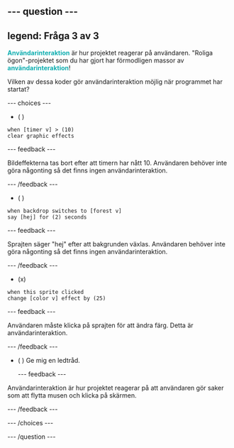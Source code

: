 --- question ---
---
legend: Fråga 3 av 3
---

<span style="color: #0faeb0">**Användarinteraktion**</span> är hur projektet reagerar på användaren. "Roliga ögon"-projektet som du har gjort har förmodligen massor av <span style="color: #0faeb0">**användarinteraktion**</span>!

Vilken av dessa koder gör användarinteraktion möjlig när programmet har startat?

--- choices ---

- ( )
```blocks3
when [timer v] > (10)
clear graphic effects
```

  --- feedback ---

Bildeffekterna tas bort efter att timern har nått 10. Användaren behöver inte göra någonting så det finns ingen användarinteraktion.

  --- /feedback ---
- ( )
```blocks3
when backdrop switches to [forest v]
say [hej] for (2) seconds
```

  --- feedback ---

Sprajten säger "hej" efter att bakgrunden växlas. Användaren behöver inte göra någonting så det finns ingen användarinteraktion.

  --- /feedback ---
- (x)
```blocks3
when this sprite clicked
change [color v] effect by (25)
```

  --- feedback ---

Användaren måste klicka på sprajten för att ändra färg. Detta är användarinteraktion.

  --- /feedback ---


- ( ) Ge mig en ledtråd.

  --- feedback ---

 Användarinteraktion är hur projektet reagerar på att användaren gör saker som att flytta musen och klicka på skärmen.

  --- /feedback ---

--- /choices ---

--- /question ---
